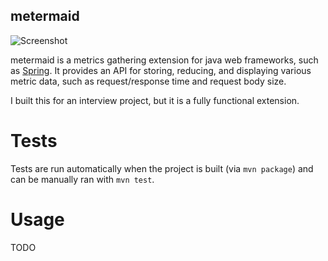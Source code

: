 ## metermaid

![Screenshot](https://travis-ci.com/kennethbgoodin/metermaid.svg?branch=master)

metermaid is a metrics gathering extension for java web frameworks, such as [Spring](https://spring.io/). It provides an API for storing, reducing, and displaying various metric data, such as request/response time and request body size.

I built this for an interview project, but it is a fully functional extension. 

# Tests
Tests are run automatically when the project is built (via `mvn package`) and can be manually ran with `mvn test`. 

# Usage
TODO

